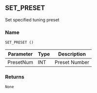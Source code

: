 ## SET\_PRESET

Set specified tuning preset


### Name

`SET_PRESET () `


| Parameter | Type | Description   |
| --------- | ---- | ------------- |
| PresetNum | INT  | Preset Number |


### Returns

`None`
